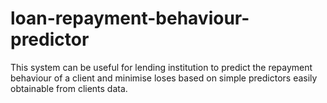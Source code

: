 # loan-repayment-behaviour-predictor
This system can be useful for lending institution to predict the repayment behaviour of a client and minimise loses based on simple predictors easily obtainable from clients data.
